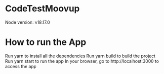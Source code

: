# CodeTestMoovup

Node version: v18.17.0

# How to run the App

Run yarn to install all the dependencies
Run yarn build to build the project
Run yarn start to run the app
In your browser, go to http://localhost:3000 to access the app
